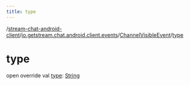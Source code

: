 ```yaml
---
title: type
---
```

/[stream-chat-android-client](../../index.md)/[io.getstream.chat.android.client.events](../index.md)/[ChannelVisibleEvent](index.md)/[type](type.md)  
  
  
  
# type  
open override val [type](type.md): [String](https://kotlinlang.org/api/latest/jvm/stdlib/kotlin/-string/index.html)
